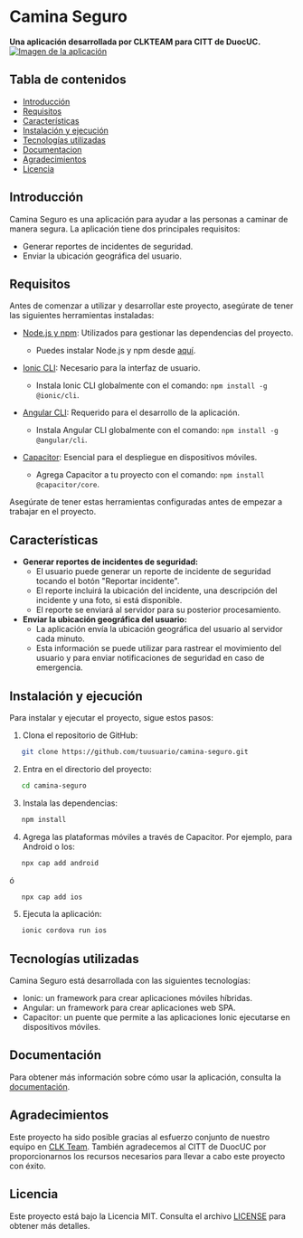 # Camina Seguro

**Una aplicación desarrollada por CLKTEAM para CITT de DuocUC.**
[![Imagen de la aplicación](https://example.com/imagen.png)](https://example.com/imagen.png)
## Tabla de contenidos

* [Introducción](#introducción)
* [Requisitos](#requisitos)
* [Características](#características)
* [Instalación y ejecución](#instalación-y-ejecución)
* [Tecnologías utilizadas](#tecnologias-utilizadas)
* [Documentacion](#documentación)
* [Agradecimientos](#agradecimientos)
* [Licencia](#licencia)

## Introducción

Camina Seguro es una aplicación para ayudar a las personas a caminar de manera segura. La aplicación tiene dos principales requisitos:

* Generar reportes de incidentes de seguridad.
* Enviar la ubicación geográfica del usuario.

## Requisitos

Antes de comenzar a utilizar y desarrollar este proyecto, asegúrate de tener las siguientes herramientas instaladas:

- [Node.js y npm](https://nodejs.org/): Utilizados para gestionar las dependencias del proyecto.
  - Puedes instalar Node.js y npm desde [aquí](https://nodejs.org/).

- [Ionic CLI](https://ionicframework.com/docs/cli): Necesario para la interfaz de usuario.
  - Instala Ionic CLI globalmente con el comando: `npm install -g @ionic/cli`.

- [Angular CLI](https://angular.io/cli): Requerido para el desarrollo de la aplicación.
  - Instala Angular CLI globalmente con el comando: `npm install -g @angular/cli`.

- [Capacitor](https://capacitorjs.com/): Esencial para el despliegue en dispositivos móviles.
  - Agrega Capacitor a tu proyecto con el comando: `npm install @capacitor/core`.

Asegúrate de tener estas herramientas configuradas antes de empezar a trabajar en el proyecto.

## Características

* **Generar reportes de incidentes de seguridad:**
    * El usuario puede generar un reporte de incidente de seguridad tocando el botón "Reportar incidente".
    * El reporte incluirá la ubicación del incidente, una descripción del incidente y una foto, si está disponible.
    * El reporte se enviará al servidor para su posterior procesamiento.
* **Enviar la ubicación geográfica del usuario:**
    * La aplicación envía la ubicación geográfica del usuario al servidor cada minuto.
    * Esta información se puede utilizar para rastrear el movimiento del usuario y para enviar notificaciones de seguridad en caso de emergencia.

## Instalación y ejecución

Para instalar y ejecutar el proyecto, sigue estos pasos:

1. Clona el repositorio de GitHub:
```bash
   git clone https://github.com/tuusuario/camina-seguro.git
```
2. Entra en el directorio del proyecto:
```bash
   cd camina-seguro
```
3. Instala las dependencias:
```bash
   npm install
```
4. Agrega las plataformas móviles a través de Capacitor. Por ejemplo, para Android o Ios:
```bash
   npx cap add android
```
ó 
```bash
   npx cap add ios
```
5. Ejecuta la aplicación:
```bash
   ionic cordova run ios
```

## Tecnologías utilizadas

Camina Seguro está desarrollada con las siguientes tecnologías:

* Ionic: un framework para crear aplicaciones móviles híbridas.
* Angular: un framework para crear aplicaciones web SPA.
* Capacitor: un puente que permite a las aplicaciones Ionic ejecutarse en dispositivos móviles.

## Documentación

Para obtener más información sobre cómo usar la aplicación, consulta la [documentación](https://example.com/documentacion.html).


## Agradecimientos

Este proyecto ha sido posible gracias al esfuerzo conjunto de nuestro equipo en [CLK Team](https://www.cloverluck.cl). También agradecemos al CITT de DuocUC por proporcionarnos los recursos necesarios para llevar a cabo este proyecto con éxito.

## Licencia

Este proyecto está bajo la Licencia MIT. Consulta el archivo [LICENSE](LICENSE) para obtener más detalles.